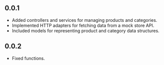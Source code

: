 ## 0.0.1

- Added controllers and services for managing products and categories.
- Implemented HTTP adapters for fetching data from a mock store API.
- Included models for representing product and category data structures.

## 0.0.2

- Fixed functions.

